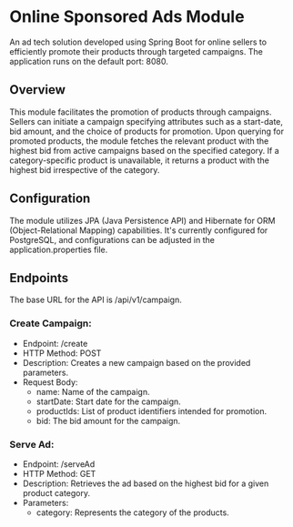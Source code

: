 # Online Sponsored Ads Module
An ad tech solution developed using Spring Boot for online sellers to efficiently promote their products through targeted campaigns. The application runs on the default port: 8080.

## Overview
This module facilitates the promotion of products through campaigns. Sellers can initiate a campaign specifying attributes such as a start-date, bid amount, and the choice of products for promotion. Upon querying for promoted products, the module fetches the relevant product with the highest bid from active campaigns based on the specified category. If a category-specific product is unavailable, it returns a product with the highest bid irrespective of the category.

## Configuration
The module utilizes JPA (Java Persistence API) and Hibernate for ORM (Object-Relational Mapping) capabilities. It's currently configured for PostgreSQL, and configurations can be adjusted in the application.properties file.

## Endpoints
The base URL for the API is /api/v1/campaign.

### Create Campaign:

- Endpoint: /create
- HTTP Method: POST
- Description: Creates a new campaign based on the provided parameters.
- Request Body:
  - name: Name of the campaign.
  - startDate: Start date for the campaign.
  - productIds: List of product identifiers intended for promotion.
  - bid: The bid amount for the campaign.
### Serve Ad:

- Endpoint: /serveAd
- HTTP Method: GET
- Description: Retrieves the ad based on the highest bid for a given product category.
- Parameters:
  - category: Represents the category of the products.
